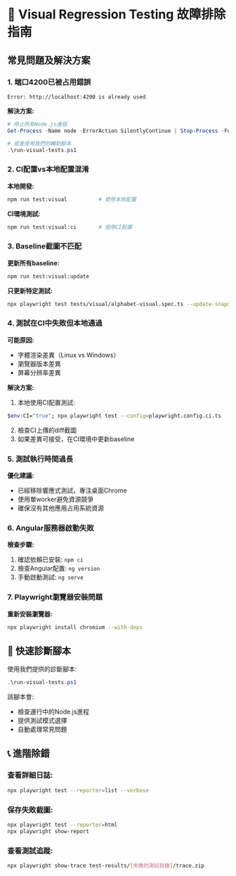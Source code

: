 # 🔧 Visual Regression Testing 故障排除指南

## 常見問題及解決方案

### 1. 端口4200已被占用錯誤
```
Error: http://localhost:4200 is already used
```

**解決方案:**
```powershell
# 停止所有Node.js進程
Get-Process -Name node -ErrorAction SilentlyContinue | Stop-Process -Force

# 或者使用我們的輔助腳本
.\run-visual-tests.ps1
```

### 2. CI配置vs本地配置混淆

**本地開發:**
```bash
npm run test:visual          # 使用本地配置
```

**CI環境測試:**
```bash
npm run test:visual:ci       # 使用CI配置
```

### 3. Baseline截圖不匹配

**更新所有baseline:**
```bash
npm run test:visual:update
```

**只更新特定測試:**
```bash
npx playwright test tests/visual/alphabet-visual.spec.ts --update-snapshots
```

### 4. 測試在CI中失敗但本地通過

**可能原因:**
- 字體渲染差異（Linux vs Windows）
- 瀏覽器版本差異
- 屏幕分辨率差異

**解決方案:**
1. 本地使用CI配置測試:
```bash
$env:CI="true"; npx playwright test --config=playwright.config.ci.ts
```

2. 檢查CI上傳的diff截圖
3. 如果差異可接受，在CI環境中更新baseline

### 5. 測試執行時間過長

**優化建議:**
- 已經移除響應式測試，專注桌面Chrome
- 使用單worker避免資源競爭
- 確保沒有其他應用占用系統資源

### 6. Angular服務器啟動失敗

**檢查步驟:**
1. 確認依賴已安裝: `npm ci`
2. 檢查Angular配置: `ng version`
3. 手動啟動測試: `ng serve`

### 7. Playwright瀏覽器安裝問題

**重新安裝瀏覽器:**
```bash
npx playwright install chromium --with-deps
```

## 🚀 快速診斷腳本

使用我們提供的診斷腳本:
```powershell
.\run-visual-tests.ps1
```

該腳本會:
- 檢查運行中的Node.js進程
- 提供測試模式選擇
- 自動處理常見問題

## 📞 進階除錯

### 查看詳細日誌:
```bash
npx playwright test --reporter=list --verbose
```

### 保存失敗截圖:
```bash
npx playwright test --reporter=html
npx playwright show-report
```

### 查看測試追蹤:
```bash
npx playwright show-trace test-results/[失敗的測試目錄]/trace.zip
```
